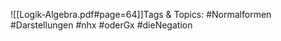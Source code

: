 
![[Logik-Algebra.pdf#page=64]]Tags & Topics:
   #Normalformen
   #Darstellungen
   #nhx
   #oderGx
   #dieNegation